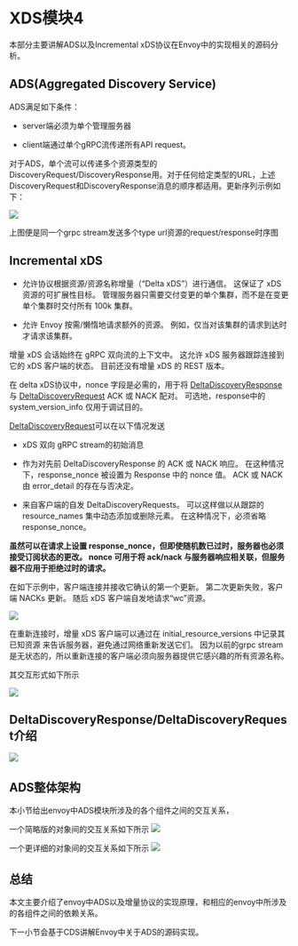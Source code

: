 # XDS模块4

本部分主要讲解ADS以及Incremental xDS协议在Envoy中的实现相关的源码分析。

## ADS(Aggregated Discovery Service)

ADS满足如下条件：
- server端必须为单个管理服务器

- client端通过单个gRPC流传递所有API request。

对于ADS，单个流可以传递多个资源类型的DiscoveryRequest/DiscoveryResponse用。对于任何给定类型的URL，上述DiscoveryRequest和DiscoveryResponse消息的顺序都适用。更新序列示例如下：

![](./images/ads3.png)

上图便是同一个grpc stream发送多个type url资源的request/response时序图

## Incremental xDS

- 允许协议根据资源/资源名称增量（“Delta xDS”）进行通信。 这保证了 xDS 资源的可扩展性目标。 管理服务器只需要交付变更的单个集群，而不是在变更单个集群时交付所有 100k 集群。

- 允许 Envoy 按需/懒惰地请求额外的资源。 例如，仅当对该集群的请求到达时才请求该集群。

增量 xDS 会话始终在 gRPC 双向流的上下文中。 这允许 xDS 服务器跟踪连接到它的 xDS 客户端的状态。 目前还没有增量 xDS 的 REST 版本。

在 delta xDS协议中，nonce 字段是必需的，用于将 [DeltaDiscoveryResponse](https://www.envoyproxy.io/docs/envoy/latest/api-v3/service/discovery/v3/discovery.proto#envoy-v3-api-msg-service-discovery-v3-deltadiscoveryrequest) 与 [DeltaDiscoveryRequest](https://www.envoyproxy.io/docs/envoy/latest/api-v3/service/discovery/v3/discovery.proto#envoy-v3-api-msg-service-discovery-v3-deltadiscoveryrequest) ACK 或 NACK 配对。 可选地，response中的 system_version_info 仅用于调试目的。

[DeltaDiscoveryRequest](https://www.envoyproxy.io/docs/envoy/latest/api-v3/service/discovery/v3/discovery.proto#envoy-v3-api-msg-service-discovery-v3-deltadiscoveryrequest)可以在以下情况发送

- xDS 双向 gRPC stream的初始消息

- 作为对先前 DeltaDiscoveryResponse 的 ACK 或 NACK 响应。 在这种情况下，response_nonce 被设置为 Response 中的 nonce 值。 ACK 或 NACK 由 error_detail 的存在与否决定。

- 来自客户端的自发 DeltaDiscoveryRequests。 可以这样做以从跟踪的 resource_names 集中动态添加或删除元素。 在这种情况下，必须省略 response_nonce。

**虽然可以在请求上设置 response_nonce，但即使随机数已过时，服务器也必须接受订阅状态的更改。 nonce 可用于将 ack/nack 与服务器响应相关联，但服务器不应用于拒绝过时的请求。**

在如下示例中，客户端连接并接收它确认的第一个更新。 第二次更新失败，客户端 NACKs 更新。 随后 xDS 客户端自发地请求“wc”资源。

![](./images/ads4.png)

在重新连接时，增量 xDS 客户端可以通过在 initial_resource_versions 中记录其已知资源 来告诉服务器，避免通过网络重新发送它们。 因为以前的grpc stream是无状态的，所以重新连接的客户端必须向服务器提供它感兴趣的所有资源名称。

其交互形式如下所示

![](./images/xds5.png)

## DeltaDiscoveryResponse/DeltaDiscoveryRequest介绍

![](./images/ads6.png)

## ADS整体架构

本小节给出envoy中ADS模块所涉及的各个组件之间的交互关系，

一个简略版的对象间的交互关系如下所示
![](./images/ads2.png)

一个更详细的对象间的交互关系如下所示
![](./images/ads1.png)

## 总结

本文主要介绍了envoy中ADS以及增量协议的实现原理，和相应的envoy中所涉及的各组件之间的依赖关系。

下一小节会基于CDS讲解Envoy中关于ADS的源码实现。

